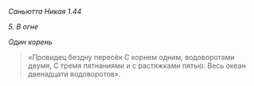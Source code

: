 *Саньютта Никая 1\.44*

*5\. В огне*

*Один корень*

> «Провидец бездну пересёк
> С корнем одним, водоворотами двумя,
> С тремя пятнаниями и с растяжками пятью:
> Весь океан двенадцати водоворотов»\.
